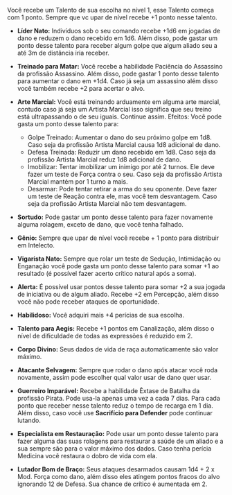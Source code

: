 Você recebe um Talento de sua escolha no nível 1, esse Talento começa com 1 ponto. Sempre que vc upar de nível recebe +1 ponto nesse talento.

- **Líder Nato:** Indivíduos sob o seu comando recebe +1d6 em jogadas de dano e reduzem o dano recebido em 1d6. Além disso, pode gastar um ponto desse talento para receber algum golpe que algum aliado seu a até 3m de distância iria receber.
	
- **Treinado para Matar:** Você recebe a habilidade Paciência do Assassino da profissão Assassino. Além disso, pode gastar 1 ponto desse talento para aumentar o dano em +1d4. Caso já seja um assassino além disso você também recebe +2 para acertar o alvo.
	
- **Arte Marcial:** Você está treinando arduamente em alguma arte marcial, contudo caso já seja um Artista Marcial isso significa que seu treino está ultrapassando o de seu iguais. Continue assim. Efeitos: Você pode gasta um ponto desse talento para:
	- Golpe Treinado: Aumentar o dano do seu próximo golpe em 1d8. Caso seja da profissão Artista Marcial causa 1d8 adicional de dano.
	- Defesa Treinada: Reduzir um dano recebido em 1d8. Caso seja da profissão Artista Marcial reduz 1d8 adicional de dano.
	- Imobilizar: Tentar imobilizar um inimigo por até 2 turnos. Ele deve fazer um teste de Força contra o seu. Caso seja da profissão Artista Marcial mantém por 1 turno a mais.
	- Desarmar: Pode tentar retirar a arma do seu oponente. Deve fazer um teste de Reação contra ele, mas você tem desvantagem. Caso seja da profissão Artista Marcial não tem desvantagem.
	
- **Sortudo:** Pode gastar um ponto desse talento para fazer novamente alguma rolagem, exceto de dano, que você tenha falhado.
	
- **Gênio:** Sempre que upar de nível você recebe + 1 ponto para distribuir em Intelecto.
	
- **Vigarista Nato:** Sempre que rolar um teste de Sedução, Intimidação ou Enganação você pode gasta um ponto desse talento para somar +1 ao resultado (é possível fazer acerto crítico natural após a soma).
	
- **Alerta:** É possível usar pontos desse talento para somar +2 a sua jogada de iniciativa ou de algum aliado. Recebe +2 em Percepção, além disso você não pode receber ataques de oportunidade.
	
- **Habilidoso:** Você adquiri mais +4 perícias de sua escolha.
	
- **Talento para Aegis:** Recebe +1 pontos em Canalização, além disso o nível de dificuldade de todas as expressões é reduzido em 2.
	
- **Corpo Divino:** Seus dados de vida de raça automaticamente são valor máximo.
	
- **Atacante Selvagem:** Sempre que rodar o dano após atacar você roda novamente, assim pode escolher qual valor usar de dano quer usar.
	
- **Guerreiro Imparável:** Recebe a habilidade Êxtase de Batalha da profissão Pirata. Pode usa-la apenas uma vez a cada 7 dias. Para cada ponto que receber nesse talento reduz o tempo de recarga em 1 dia. Além disso, caso você use **Sacrifício para Defender** pode continuar lutando.
	
- **Especialista em Restauração:** Pode usar um ponto desse talento para fazer alguma das suas rolagens para restaurar a saúde de um aliado e a sua sempre são para o valor máximo dos dados. Caso tenha perícia Medicina você restaura o dobro de vida com ela.
	
- **Lutador Bom de Braço:** Seus ataques desarmados causam 1d4 + 2 x Mod. Força como dano, além disso eles atingem pontos fracos do alvo ignorando 12 de Defesa. Sua chance de crítico é aumentada em 2.